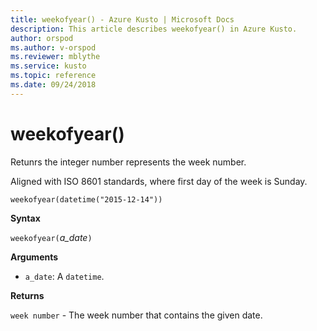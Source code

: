 ```yaml
---
title: weekofyear() - Azure Kusto | Microsoft Docs
description: This article describes weekofyear() in Azure Kusto.
author: orspod
ms.author: v-orspod
ms.reviewer: mblythe
ms.service: kusto
ms.topic: reference
ms.date: 09/24/2018
---
```

# weekofyear()

Retunrs the integer number represents the week number.

Aligned with ISO 8601 standards, where first day of the week is Sunday.

```kusto
weekofyear(datetime("2015-12-14"))
```

**Syntax**

`weekofyear(`*a_date*`)`

**Arguments**

* `a_date`: A `datetime`.

**Returns**

`week number` - The week number that contains the given date.
